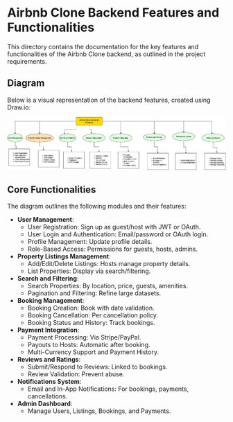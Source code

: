 # Airbnb Clone Backend Features and Functionalities

This directory contains the documentation for the key features and functionalities of the Airbnb Clone backend, as outlined in the project requirements.

## Diagram
Below is a visual representation of the backend features, created using Draw.io:

![Airbnb Backend Features](airbnb-backend-features.png)

## Core Functionalities
The diagram outlines the following modules and their features:
- **User Management**:
  - User Registration: Sign up as guest/host with JWT or OAuth.
  - User Login and Authentication: Email/password or OAuth login.
  - Profile Management: Update profile details.
  - Role-Based Access: Permissions for guests, hosts, admins.
- **Property Listings Management**:
  - Add/Edit/Delete Listings: Hosts manage property details.
  - List Properties: Display via search/filtering.
- **Search and Filtering**:
  - Search Properties: By location, price, guests, amenities.
  - Pagination and Filtering: Refine large datasets.
- **Booking Management**:
  - Booking Creation: Book with date validation.
  - Booking Cancellation: Per cancellation policy.
  - Booking Status and History: Track bookings.
- **Payment Integration**:
  - Payment Processing: Via Stripe/PayPal.
  - Payouts to Hosts: Automatic after booking.
  - Multi-Currency Support and Payment History.
- **Reviews and Ratings**:
  - Submit/Respond to Reviews: Linked to bookings.
  - Review Validation: Prevent abuse.
- **Notifications System**:
  - Email and In-App Notifications: For bookings, payments, cancellations.
- **Admin Dashboard**:
  - Manage Users, Listings, Bookings, and Payments.
